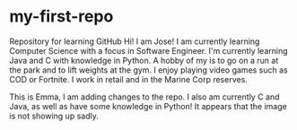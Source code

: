 # my-first-repo
Repository for learning GitHub
Hi! I am Jose!
I am currently learning Computer Science with a focus in Software Engineer.
I'm currently learning Java and C with knowledge in Python.
A hobby of my is to go on a run at the park and to lift weights at the gym.
I enjoy playing video games such as COD or Fortnite.
I work in retail and in the Marine Corp reserves.

This is Emma, I am adding changes to the repo. I also am currently C and Java, as well as have some knowledge in Python! It appears that the image is not showing up sadly.
